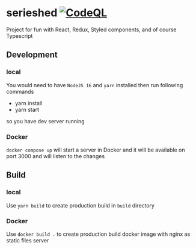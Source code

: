 # serieshed [![CodeQL](https://github.com/return-none/serieshed/actions/workflows/codeql-analysis.yml/badge.svg)](https://github.com/return-none/serieshed/actions/workflows/codeql-analysis.yml)

Project for fun with React, Redux, Styled components, and of course Typescript

## Development

### local

You would need to have `NodeJS 16` and `yarn` installed then run following commands

- yarn install
- yarn start

so you have dev server running

### Docker

`docker compose up` will start a server in Docker and it will be available on port 3000 and will listen to the changes

## Build

### local

Use `yarn build` to create production build in `build` directory

### Docker

Use `docker build .` to create production build docker image with nginx as static files server
